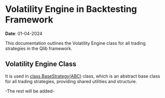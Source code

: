 # Volatility Engine in Backtesting Framework

**Date**: 01-04-2024  

This documentation outlines the Volatility Engine class for all trading strategies in the Qlib framework.

## Volatility Engine Class

It is used in [class BaseStrategy(ABC)](/doc/engine/base_class) class, which is an abstract base class for all trading strategies, providing shared utilities and structure.

-The rest will be added-